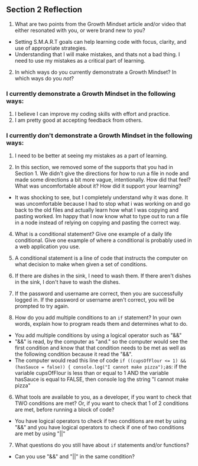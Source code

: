 ## Section 2 Reflection

1. What are two points from the Growth Mindset article and/or video that either resonated with you, or were brand new to you?
* Setting S.M.A.R.T goals can help learning code with focus, clarity, and use of appropriate strategies.
* Understanding that I will make mistakes, and thats not a bad thing. I need to use my mistakes as a critical part of learning.

2. In which ways do you currently demonstrate a Growth Mindset? In which ways do you _not_?
### I currently demonstrate a Growth Mindset in the following ways:
1. I believe I can improve my coding skills with effort and practice.
2. I am pretty good at accepting feedback from others.

### I currently don't demonstrate a Growth Mindset in the following ways:
1. I need to be better at seeing my mistakes as a part of learning.

3. In this section, we removed some of the supports that you had in Section 1. We didn't give the directions for how to run a file in node and made some directions a bit more vague, intentionally. How did that feel? What was uncomfortable about it? How did it support your learning?
* It was shocking to see, but I completely understand why it was done. It was uncomfortable because I had to stop what i was working on and go back to the old files and actually learn how what I was copying and pasting worked. Im happy that I now know what to type out to run a file in a node instead of relying on copying and pasting the correct way.

4. What is a conditional statement? Give one example of a daily life conditional. Give one example of where a conditional is probably used in a web application you use.
1. A conditional statement is a line of code that instructs the computer on what decision to make when given a set of conditions.
2. If there are dishes in the sink, I need to wash them. If there aren't dishes in the sink, I don't have to wash the dishes.
3. If the password and username are correct, then you are successfully logged in. If the password or username aren't correct, you will be prompted to try again.

5. How do you add multiple conditions to an `if` statement? In your own words, explain how to program reads them and determines what to do.
* You add multiple conditions by using a logical operator such as "&&"
* "&&" is read, by the computer as "and." so the computer would see the first condition and know that that condition needs to be met as well as the following condition because it read the "&&".
* The computer would read this line of code `if ((cupsOfFlour <= 1) && (hasSauce = false)) {
  console.log("I cannot make pizza");`as: if the variable cupsOfFlour is less than or equal to 1 AND the variable hasSauce is equal to FALSE, then console log the string "I cannot make pizza"

6. What tools are available to you, as a developer, if you want to check that TWO conditions are met? Or, if you want to check that 1 of 2 conditions are met, before running a block of code?
* You have logical operators to check if two conditions are met by using "&&" and you have logical operators to check if one of two conditions are met by using "||"

7. What questions do you still have about `if` statements and/or functions?
* Can you use "&&" and "||" in the same condition?
